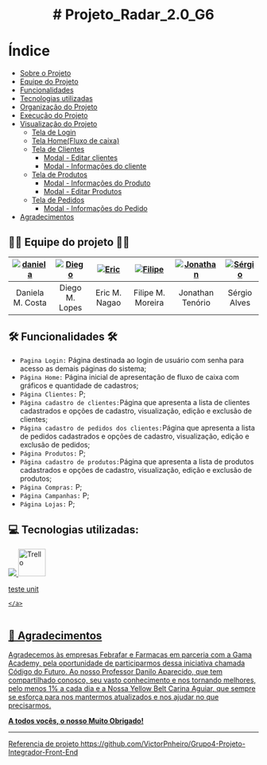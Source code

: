 
<h1 align="center"> # Projeto_Radar_2.0_G6</h1>

# Índice

- [Sobre o Projeto](#--sobre-projeto)
- [Equipe do Projeto](#--equipe-do-projeto--)
- [Funcionalidades](#---funcionalidades--)
- [Tecnologias utilizadas](#--tecnologias-utilizadas-)
- [Organização do Projeto](#-%EF%B8%8F-organização-do-projeto-)
- [Execução do Projeto](#--execução-o-projeto-)
- [Visualização do Projeto](#--visualização-do-projeto)
  - [Tela de Login](#tela-de-login-do-usuário)
  - [Tela Home(Fluxo de caixa)](#tela-de-fluxo-de-caixa-home)
  - [Tela de Clientes](#tela-de-clientes)
    - [Modal - Editar clientes](modal-editar-clientes)
    - [Modal - Informações do cliente](#modal-informações-do-clientes)
  - [Tela de Produtos](#tela-de-produtos)
    - [Modal - Informações do Produto](#modal-informações-do-produto)
    - [Modal - Editar Produtos](#modal-editar-produto)
  - [Tela de Pedidos](#tela-de-pedidos)
    - [Modal - Informações do Pedido](#modal-de-informações-do-pedido)
- [Agradecimentos](#--agradecimentos)

<h2> 👩‍💻 Equipe do projeto 👨‍💻 </h2>


| [![daniela](https://user-images.githubusercontent.com/101750798/214454745-b055a296-ee75-4a6c-a728-4abab3f8db65.jpeg)](https://www.linkedin.com/in/daniela-martins-costa "Daniela Martins Costa")  |[![Diego](https://user-images.githubusercontent.com/101750798/214455584-440e9b6b-e607-4cff-9c48-6c7e9f19f142.jpeg "Diego Moritz")](https://www.linkedin.com/in/diego-moritz-lopes-7a90aa225/ "Diego") |[![Eric](https://user-images.githubusercontent.com/101750798/214455908-c9d8a27a-d43c-4c5e-9776-f854717d1703.jpeg "Eric")](https://www.linkedin.com/in/eric-nagao-2a59a93b// "Eric Nagao")  | [![Filipe](https://user-images.githubusercontent.com/101750798/214456445-4079c84a-519b-426f-bcfa-6d83443a6d1b.jpeg)](https://www.linkedin.com/in/filipe-magalh%C3%A3es-moreira/ "Filipe Magalhães") | [![Jonathan](https://user-images.githubusercontent.com/101750798/214448427-37472463-b630-4374-8a8f-8c1dd61c1a4f.png "Jonatan")](https://www.linkedin.com/in/gabriel-santos-cavalcante-b07b7221b/ "Jonatan")  | [![Sérgio](https://user-images.githubusercontent.com/101750798/214447884-785a70bb-e7ea-4706-8b23-308a5f0935cd.png)](https://www.linkedin.com/in/sergio-alves-b3bb91208 "Sergio") 
| :------------: | :------------: | :------------: | :------------: | :------------: | :------------: |
|  Daniela M. Costa | Diego M. Lopes | Eric M. Nagao | Filipe M. Moreira | Jonathan Tenório  |  Sérgio Alves  | 



##

<h2>  🛠 Funcionalidades 🛠 </h2>

- `Pagina Login:` Página destinada ao login de usuário com senha para acesso as demais páginas do sistema;
- `Página Home:` Página inicial de apresentação de fluxo de caixa com gráficos e quantidade de cadastros;
- `Página Clientes:` P;
- `Página cadastro de clientes:`Página que apresenta a lista de clientes cadastrados e opções de cadastro, visualização, edição e exclusão de clientes;
- `Página cadastro de pedidos dos clientes:`Página que apresenta a lista de pedidos cadastrados e opções de cadastro, visualização, edição e exclusão de pedidos;
- `Página Produtos:` P;
- `Página cadastro de produtos:`Página que apresenta a lista de produtos cadastrados e opções de cadastro, visualização, edição e exclusão de produtos;
- `Página Compras:` P;
- `Página Campanhas:` P;
- `Página Lojas:` P;


## 

<h2> 💻 Tecnologias utilizadas: </h2>

<table  align= "center">
   <tr>
   <a  href="https://skillicons.dev">
    <img src="https://skillicons.dev/icons?i=html,css,js,git,github,angular,cs,dotnet,mysql"/>
    <img align="alling" alt="Trello" height="55" width="55" src="https://cdn.icon-icons.com/icons2/3041/PNG/512/trello_logo_icon_189227.png">
      


teste unit

     
    </a>
   </tr>
  </table>



##









<h2> 🤝 Agradecimentos</h2>

<p>Agradecemos às empresas Febrafar e Farmacas em parceria com a Gama Academy, pela oportunidade de participarmos dessa iniciativa chamada Código do Futuro. Ao nosso Professor Danilo Aparecido, que tem compartilhado conosco, seu vasto conhecimento e nos tornando melhores, pelo menos 1% a cada dia e a Nossa Yellow Belt Carina Aguiar, que sempre se esforça para nos mantermos atualizados e nos ajudar no que precisarmos. </p>
<p> <strong> A todos vocês, o nosso Muito Obrigado!</strong> </p>

----
Referencia de projeto
https://github.com/VictorPnheiro/Grupo4-Projeto-Integrador-Front-End
